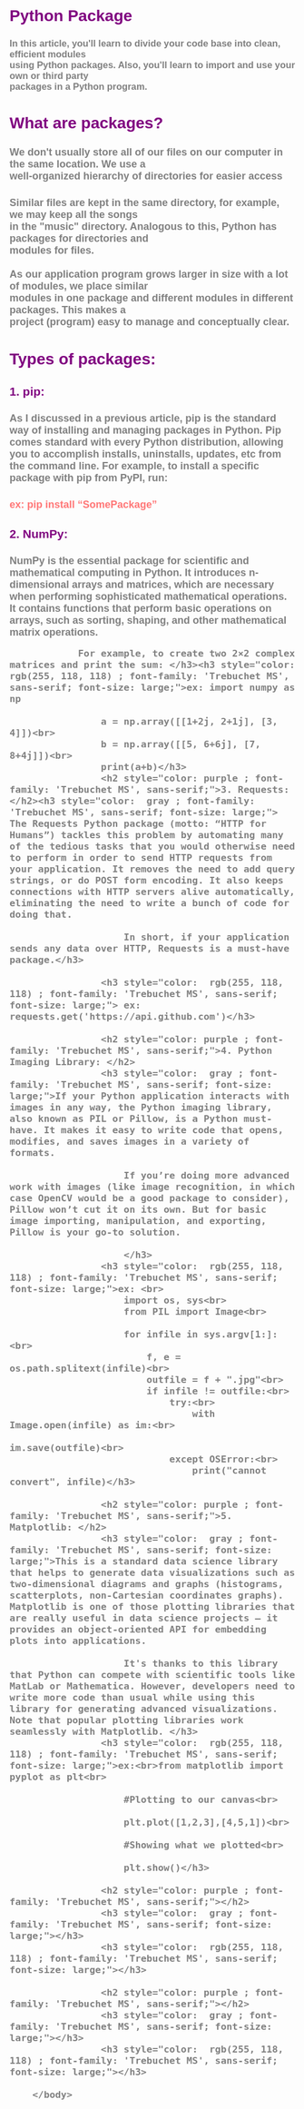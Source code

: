 <html>
    <head>
    </head>
    <body>
        <h1 style="color: purple ; font-family: 'Trebuchet MS', sans-serif;">Python Package</h1>
        <h3 style="color:  gray ; font-family: 'Trebuchet MS', sans-serif;">
            In this article, you'll learn to divide your code base into clean, efficient modules<br> using Python packages. Also, you'll learn to import and  use your own or third party <br>packages in a Python program.
        </h3>
        <h1 style="color: purple ; font-family: 'Trebuchet MS', sans-serif;">What are packages?</h1>
        <h3  style="color:  gray ; font-family: 'Trebuchet MS', sans-serif; font-size: large;">
            We don't usually store all of our files on our computer in the same location. We use a <br> well-organized hierarchy of directories for easier access<br></h3>
            <h3 style="color:  gray ; font-family: 'Trebuchet MS', sans-serif; font-size: large;">
                Similar files are kept in the same directory, for example, we may keep all the songs <br>in the "music" directory. Analogous to this, Python has packages for directories and <br> modules for files.<br>
                <br>
                As our application program grows larger in size with a lot of modules, we place similar<br> modules in one package and different modules in different packages. This makes a <br>project (program) easy to manage and conceptually clear.
            </h3>
            <h1 style="color: purple ; font-family: 'Trebuchet MS', sans-serif;"> Types of packages:</h1>
            <h2 style="color: purple ; font-family: 'Trebuchet MS', sans-serif;">1. pip:</h2><h3 style="color:  gray ; font-family: 'Trebuchet MS', sans-serif; font-size: large;"">As I discussed in a previous article, pip is the standard way of installing
                 and managing packages in Python. Pip comes standard with every Python distribution, allowing you to accomplish installs, uninstalls, updates, etc from the command line. For example, to install a specific package with pip from PyPI, run:</h3>
                 <h3 style="color:  rgb(255, 118, 118) ; font-family: 'Trebuchet MS', sans-serif; font-size: large;">ex: 
                pip install “SomePackage”</h3>
            <h2 style="color: purple ; font-family: 'Trebuchet MS', sans-serif;">2. NumPy:</h2><h3 style="color:  gray ; font-family: 'Trebuchet MS', sans-serif; font-size: large;"</h3><h3 style="color:  gray ; font-family: 'Trebuchet MS', sans-serif; font-size: large;">NumPy is the essential package for scientific and mathematical computing 
                in Python. It introduces n-dimensional arrays and matrices, which are necessary when performing sophisticated mathematical operations. It contains functions that perform basic operations on arrays, such as sorting, shaping, and other 
                mathematical matrix operations. 
                
                For example, to create two 2×2 complex matrices and print the sum: </h3><h3 style="color:  rgb(255, 118, 118) ; font-family: 'Trebuchet MS', sans-serif; font-size: large;">ex: import numpy as np

                    a = np.array([[1+2j, 2+1j], [3, 4]])<br>
                    b = np.array([[5, 6+6j], [7, 8+4j]])<br>
                    print(a+b)</h3>
                    <h2 style="color: purple ; font-family: 'Trebuchet MS', sans-serif;">3. Requests:  </h2><h3 style="color:  gray ; font-family: 'Trebuchet MS', sans-serif; font-size: large;"> The Requests Python package (motto: “HTTP for Humans”) tackles this problem by automating many of the tedious tasks that you would otherwise need to perform in order to send HTTP requests from your application. It removes the need to add query strings, or do POST form encoding. It also keeps connections with HTTP servers alive automatically, eliminating the need to write a bunch of code for doing that.

                        In short, if your application sends any data over HTTP, Requests is a must-have package.</h3>
                   
                    <h3 style="color:  rgb(255, 118, 118) ; font-family: 'Trebuchet MS', sans-serif; font-size: large;"> ex: requests.get('https://api.github.com')</h3>
        
                    <h2 style="color: purple ; font-family: 'Trebuchet MS', sans-serif;">4. Python Imaging Library: </h2>
                    <h3 style="color:  gray ; font-family: 'Trebuchet MS', sans-serif; font-size: large;">If your Python application interacts with images in any way, the Python imaging library, also known as PIL or Pillow, is a Python must-have. It makes it easy to write code that opens, modifies, and saves images in a variety of formats.

                        If you’re doing more advanced work with images (like image recognition, in which case OpenCV would be a good package to consider), Pillow won’t cut it on its own. But for basic image importing, manipulation, and exporting, Pillow is your go-to solution.
                        
                        </h3>
                    <h3 style="color:  rgb(255, 118, 118) ; font-family: 'Trebuchet MS', sans-serif; font-size: large;">ex: <br>
                        import os, sys<br>
                        from PIL import Image<br>
                        
                        for infile in sys.argv[1:]:<br>
                            f, e = os.path.splitext(infile)<br>
                            outfile = f + ".jpg"<br>
                            if infile != outfile:<br>
                                try:<br>
                                    with Image.open(infile) as im:<br>
                                        im.save(outfile)<br>
                                except OSError:<br>
                                    print("cannot convert", infile)</h3>
        
                    <h2 style="color: purple ; font-family: 'Trebuchet MS', sans-serif;">5. Matplotlib: </h2>
                    <h3 style="color:  gray ; font-family: 'Trebuchet MS', sans-serif; font-size: large;">This is a standard data science library that helps to generate data visualizations such as two-dimensional diagrams and graphs (histograms, scatterplots, non-Cartesian coordinates graphs). Matplotlib is one of those plotting libraries that are really useful in data science projects — it  provides an object-oriented API for embedding plots into applications. 

                        It's thanks to this library that Python can compete with scientific tools like MatLab or Mathematica. However, developers need to write more code than usual while using this library for generating advanced visualizations. Note that popular plotting libraries work seamlessly with Matplotlib. </h3>
                    <h3 style="color:  rgb(255, 118, 118) ; font-family: 'Trebuchet MS', sans-serif; font-size: large;">ex:<br>from matplotlib import pyplot as plt<br>
  
                        #Plotting to our canvas<br>
                         
                        plt.plot([1,2,3],[4,5,1])<br>
                         
                        #Showing what we plotted<br>
                         
                        plt.show()</h3>
           
                    <h2 style="color: purple ; font-family: 'Trebuchet MS', sans-serif;"></h2>
                    <h3 style="color:  gray ; font-family: 'Trebuchet MS', sans-serif; font-size: large;"></h3>
                    <h3 style="color:  rgb(255, 118, 118) ; font-family: 'Trebuchet MS', sans-serif; font-size: large;"></h3>
        
                    <h2 style="color: purple ; font-family: 'Trebuchet MS', sans-serif;"></h2>
                    <h3 style="color:  gray ; font-family: 'Trebuchet MS', sans-serif; font-size: large;"></h3>
                    <h3 style="color:  rgb(255, 118, 118) ; font-family: 'Trebuchet MS', sans-serif; font-size: large;"></h3>
        
        </body>



</html>
